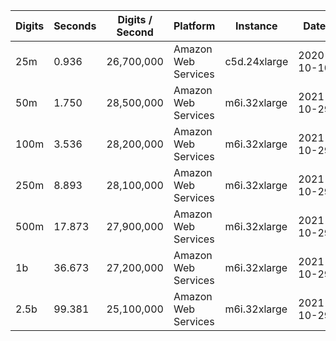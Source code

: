 | Digits | Seconds | Digits / Second | Platform | Instance | Date | Files |
| ------ | ------- | --------------- | -------- | -------- | ---- | ----- |
| 25m | 0.936 | 26,700,000 | Amazon Web Services | c5d.24xlarge | 2020-10-10 | [cfg](../Amazon%20Web%20Services/c5d.24xlarge/Gamma%28%E2%85%9A%29%20%5BSeries-Pi%20%28Brown%29%5D/Gamma%28%E2%85%9A%29%20-%2020201010-104545.cfg) [out](../Amazon%20Web%20Services/c5d.24xlarge/Gamma%28%E2%85%9A%29%20%5BSeries-Pi%20%28Brown%29%5D/Gamma%28%E2%85%9A%29%20-%2020201010-104545.out) [txt](../Amazon%20Web%20Services/c5d.24xlarge/Gamma%28%E2%85%9A%29%20%5BSeries-Pi%20%28Brown%29%5D/Gamma%28%E2%85%9A%29%20-%2020201010-104545.txt) |
| 50m | 1.750 | 28,500,000 | Amazon Web Services | m6i.32xlarge | 2021-10-29 | [cfg](../Amazon%20Web%20Services/m6i.32xlarge/Gamma%28%E2%85%9A%29%20%5BSeries-Pi%20%28Brown%29%5D/Gamma%28%E2%85%9A%29%20-%2020211029-163223.cfg) [out](../Amazon%20Web%20Services/m6i.32xlarge/Gamma%28%E2%85%9A%29%20%5BSeries-Pi%20%28Brown%29%5D/Gamma%28%E2%85%9A%29%20-%2020211029-163223.out) [txt](../Amazon%20Web%20Services/m6i.32xlarge/Gamma%28%E2%85%9A%29%20%5BSeries-Pi%20%28Brown%29%5D/Gamma%28%E2%85%9A%29%20-%2020211029-163223.txt) |
| 100m | 3.536 | 28,200,000 | Amazon Web Services | m6i.32xlarge | 2021-10-29 | [cfg](../Amazon%20Web%20Services/m6i.32xlarge/Gamma%28%E2%85%9A%29%20%5BSeries-Pi%20%28Brown%29%5D/Gamma%28%E2%85%9A%29%20-%2020211029-163236.cfg) [out](../Amazon%20Web%20Services/m6i.32xlarge/Gamma%28%E2%85%9A%29%20%5BSeries-Pi%20%28Brown%29%5D/Gamma%28%E2%85%9A%29%20-%2020211029-163236.out) [txt](../Amazon%20Web%20Services/m6i.32xlarge/Gamma%28%E2%85%9A%29%20%5BSeries-Pi%20%28Brown%29%5D/Gamma%28%E2%85%9A%29%20-%2020211029-163236.txt) |
| 250m | 8.893 | 28,100,000 | Amazon Web Services | m6i.32xlarge | 2021-10-29 | [cfg](../Amazon%20Web%20Services/m6i.32xlarge/Gamma%28%E2%85%9A%29%20%5BSeries-Pi%20%28Brown%29%5D/Gamma%28%E2%85%9A%29%20-%2020211029-163258.cfg) [out](../Amazon%20Web%20Services/m6i.32xlarge/Gamma%28%E2%85%9A%29%20%5BSeries-Pi%20%28Brown%29%5D/Gamma%28%E2%85%9A%29%20-%2020211029-163258.out) [txt](../Amazon%20Web%20Services/m6i.32xlarge/Gamma%28%E2%85%9A%29%20%5BSeries-Pi%20%28Brown%29%5D/Gamma%28%E2%85%9A%29%20-%2020211029-163258.txt) |
| 500m | 17.873 | 27,900,000 | Amazon Web Services | m6i.32xlarge | 2021-10-29 | [cfg](../Amazon%20Web%20Services/m6i.32xlarge/Gamma%28%E2%85%9A%29%20%5BSeries-Pi%20%28Brown%29%5D/Gamma%28%E2%85%9A%29%20-%2020211029-175102.cfg) [out](../Amazon%20Web%20Services/m6i.32xlarge/Gamma%28%E2%85%9A%29%20%5BSeries-Pi%20%28Brown%29%5D/Gamma%28%E2%85%9A%29%20-%2020211029-175102.out) [txt](../Amazon%20Web%20Services/m6i.32xlarge/Gamma%28%E2%85%9A%29%20%5BSeries-Pi%20%28Brown%29%5D/Gamma%28%E2%85%9A%29%20-%2020211029-175102.txt) |
| 1b | 36.673 | 27,200,000 | Amazon Web Services | m6i.32xlarge | 2021-10-29 | [cfg](../Amazon%20Web%20Services/m6i.32xlarge/Gamma%28%E2%85%9A%29%20%5BSeries-Pi%20%28Brown%29%5D/Gamma%28%E2%85%9A%29%20-%2020211029-175143.cfg) [out](../Amazon%20Web%20Services/m6i.32xlarge/Gamma%28%E2%85%9A%29%20%5BSeries-Pi%20%28Brown%29%5D/Gamma%28%E2%85%9A%29%20-%2020211029-175143.out) [txt](../Amazon%20Web%20Services/m6i.32xlarge/Gamma%28%E2%85%9A%29%20%5BSeries-Pi%20%28Brown%29%5D/Gamma%28%E2%85%9A%29%20-%2020211029-175143.txt) |
| 2.5b | 99.381 | 25,100,000 | Amazon Web Services | m6i.32xlarge | 2021-10-29 | [cfg](../Amazon%20Web%20Services/m6i.32xlarge/Gamma%28%E2%85%9A%29%20%5BSeries-Pi%20%28Brown%29%5D/Gamma%28%E2%85%9A%29%20-%2020211029-212726.cfg) [out](../Amazon%20Web%20Services/m6i.32xlarge/Gamma%28%E2%85%9A%29%20%5BSeries-Pi%20%28Brown%29%5D/Gamma%28%E2%85%9A%29%20-%2020211029-212726.out) [txt](../Amazon%20Web%20Services/m6i.32xlarge/Gamma%28%E2%85%9A%29%20%5BSeries-Pi%20%28Brown%29%5D/Gamma%28%E2%85%9A%29%20-%2020211029-212726.txt) |
